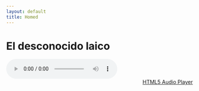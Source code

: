 ```yaml
---
layout: default
title: Homed
---
```

# El desconocido laico

<audio controls preload="metadata" style=" width:300px;">
        <source src="/assets/Cuento1.mp3" type="audio/mpeg">
            Your browser does not support the audio element.
        </audio><br />
        <a href="http://scriptgenerator.net/really-simple-embed-audio-player-script/" title="Generate here your HTML5 audio player" style="text-align: right;display: block">HTML5 Audio Player</a> 


